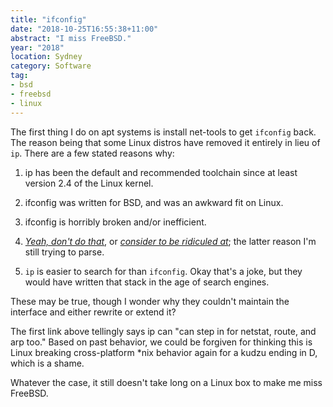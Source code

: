 ```yaml
---
title: "ifconfig"
date: "2018-10-25T16:55:38+11:00"
abstract: "I miss FreeBSD."
year: "2018"
location: Sydney
category: Software
tag:
- bsd
- freebsd
- linux
---
```

The first thing I do on apt systems is install net-tools to get `ifconfig` back. The reason being that some Linux distros have removed it entirely in lieu of `ip`. There are a few stated reasons why:

1. ip has been the default and recommended toolchain since at least version 2.4 of the Linux kernel.

2. ifconfig was written for BSD, and was an awkward fit on Linux.

3. ifconfig is horribly broken and/or inefficient.

4. *[Yeah, don't do that]*, or *[consider to be ridiculed at]*; the latter reason I'm still trying to parse.

5. `ip` is easier to search for than `ifconfig`. Okay that's a joke, but they would have written that stack in the age of search engines.

These may be true, though I wonder why they couldn't maintain the interface and either rewrite or extend it?

The first link above tellingly says ip can "can step in for netstat, route, and arp too." Based on past behavior, we could be forgiven for thinking this is Linux breaking cross-platform \*nix behavior again for a kudzu ending in D, which is a shame.

Whatever the case, it still doesn't take long on a Linux box to make me miss FreeBSD.

[Yeah, don't do that]: https://community.spiceworks.com/how_to/107678-ip-your-ifconfig-alternative
[consider to be ridiculed at]: http://inai.de/2008/02/19

